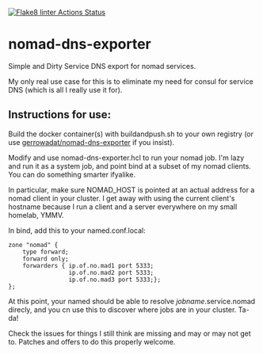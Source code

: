 [![Flake8 linter Actions Status](https://github.com/gerrowadat/nomad-dns-exporter/workflows/Flake8%20linter/badge.svg)](https://github.com/gerrowadat/nomad-dns-exporter/actions)
# nomad-dns-exporter
Simple and Dirty Service DNS export for nomad services.

My only real use case for this is to eliminate my need for consul for service DNS (which is all I really use it for).

Instructions for use:
---------------------

Build the docker container(s) with buildandpush.sh to your own registry (or use [gerrowadat/nomad-dns-exporter](https://hub.docker.com/r/gerrowadat/nomad-dns-exporter) if you insist).

Modify and use nomad-dns-exporter.hcl to run your nomad job. I'm lazy and run it as a system job, and point bind at a subset of my nomad clients. You can do something smarter ifyalike.

In particular, make sure NOMAD_HOST is pointed at an actual address for a nomad client in your cluster. I get away with using the current client's hostname because I run a client and a server everywhere on my small homelab, YMMV.

In bind, add this to your named.conf.local:

```
zone "nomad" {
    type forward;
    forward only;
    forwarders { ip.of.no.mad1 port 5333;
                 ip.of.no.mad2 port 5333;
                 ip.of.no.mad3 port 5333;};
};
```

At this point, your named should be able to resolve *jobname*.service.nomad direcly, and you cn use this to discover where jobs are in your cluster. Ta-da!

Check the issues for things I still think are missing and may or may not get to. Patches and offers to do this properly welcome.
